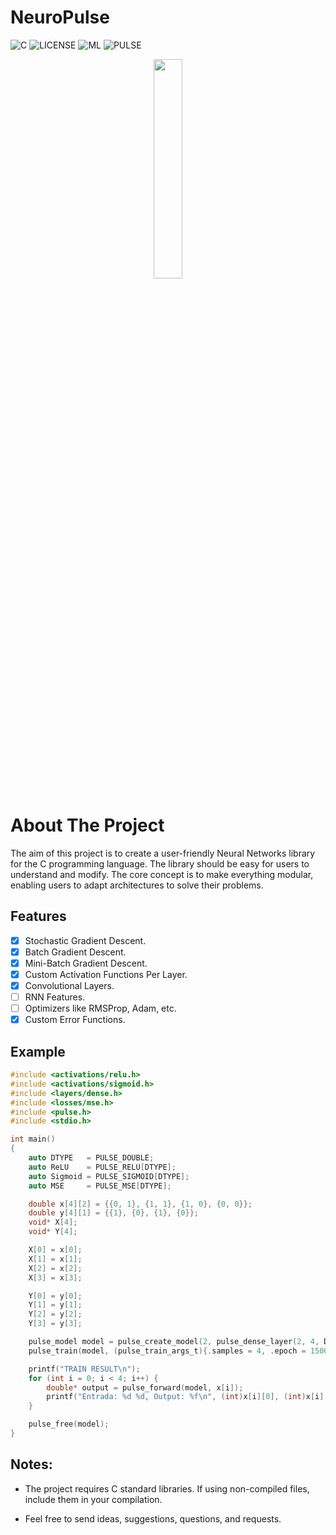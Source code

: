 # NeuroPulse

![C](https://badgen.net/badge/MADE-WITH/C)
![LICENSE](https://badgen.net/badge/LICENSE/MIT/green)
![ML](https://badgen.net/badge/ML/Machine-Learning/red)
![PULSE](https://badgen.net/badge/Learn%20in%20a/PULSE⚡/yellow)


<div align="center">
<img width="30%" src="https://github.com/IltonPfleger/NeuroPulse/blob/main/preview.gif">
</div>

# About The Project

The aim of this project is to create a user-friendly Neural Networks library for the C programming language. The library should be easy for users to understand and modify. The core concept is to make everything modular, enabling users to adapt architectures to solve their problems. 

## Features
* [x] Stochastic Gradient Descent.
* [x] Batch Gradient Descent.
* [x] Mini-Batch Gradient Descent.
* [x] Custom Activation Functions Per Layer.
* [x] Convolutional Layers.
* [ ] RNN Features.
* [ ] Optimizers like RMSProp, Adam, etc.
* [x] Custom Error Functions.

## Example
```c Xor Problem.
#include <activations/relu.h>
#include <activations/sigmoid.h>
#include <layers/dense.h>
#include <losses/mse.h>
#include <pulse.h>
#include <stdio.h>

int main()
{
    auto DTYPE   = PULSE_DOUBLE;
    auto ReLU    = PULSE_RELU[DTYPE];
    auto Sigmoid = PULSE_SIGMOID[DTYPE];
    auto MSE     = PULSE_MSE[DTYPE];

    double x[4][2] = {{0, 1}, {1, 1}, {1, 0}, {0, 0}};
    double y[4][1] = {{1}, {0}, {1}, {0}};
    void* X[4];
    void* Y[4];

    X[0] = x[0];
    X[1] = x[1];
    X[2] = x[2];
    X[3] = x[3];

    Y[0] = y[0];
    Y[1] = y[1];
    Y[2] = y[2];
    Y[3] = y[3];

    pulse_model model = pulse_create_model(2, pulse_dense_layer(2, 4, DTYPE, ReLU), pulse_dense_layer(4, 1, DTYPE, Sigmoid));
    pulse_train(model, (pulse_train_args_t){.samples = 4, .epoch = 15000, .batch_size = 1, .lr = 0.1}, MSE, X, Y);

    printf("TRAIN RESULT\n");
    for (int i = 0; i < 4; i++) {
        double* output = pulse_forward(model, x[i]);
        printf("Entrada: %d %d, Output: %f\n", (int)x[i][0], (int)x[i][1], *output);
    }

    pulse_free(model);
}
```
## Notes:
* The project requires C standard libraries. If using non-compiled files, include them in your compilation.

* Feel free to send ideas, suggestions, questions, and requests.
